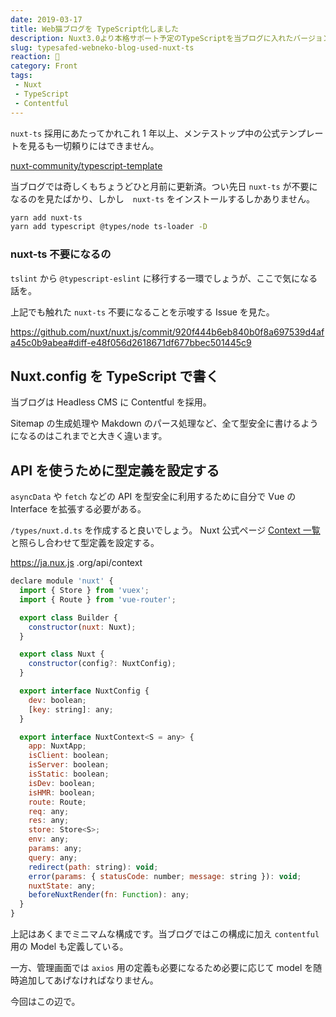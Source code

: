 ```yaml
---
date: 2019-03-17
title: Web猫ブログを TypeScript化しました
description: Nuxt3.0より本格サポート予定のTypeScriptを当ブログに入れたバージョンを作りました。ちなみにまだ本番稼働しておらず、今回は導入編の話のみとなります。
slug: typesafed-webneko-blog-used-nuxt-ts
reaction: 💪
category: Front
tags: 
 - Nuxt
 - TypeScript
 - Contentful
---
```


`nuxt-ts` 採用にあたってかれこれ 1 年以上、メンテストップ中の公式テンプレートを見るも一切頼りにはできません。

[nuxt-community/typescript-template](https://github.com/nuxt-community/typescript-template)

当ブログでは奇しくもちょうどひと月前に更新済。つい先日 `nuxt-ts` が不要になるのを見たばかり、しかし　`nuxt-ts` をインストールするしかありません。

```bash
yarn add nuxt-ts
yarn add typescript @types/node ts-loader -D
```

### nuxt-ts 不要になるの

`tslint` から `@typescript-eslint` に移行する一環でしょうが、ここで気になる話を。

上記でも触れた `nuxt-ts` 不要になることを示唆する Issue を見た。

<a class="link-preview" href="https://github.com/nuxt/nuxt.js/commit/920f444b6eb840b0f8a697539d4afa45c0b9abea#diff-e48f056d2618671df677bbec501445c9">
  https://github.com/nuxt/nuxt.js/commit/920f444b6eb840b0f8a697539d4afa45c0b9abea#diff-e48f056d2618671df677bbec501445c9
</a>

## Nuxt.config を TypeScript で書く

当ブログは Headless CMS に Contentful を採用。

Sitemap の生成処理や Makdown のパース処理など、全て型安全に書けるようになるのはこれまでと大きく違います。

## API を使うために型定義を設定する

`asyncData` や `fetch` などの API を型安全に利用するために自分で Vue の Interface を拡張する必要がある。

`/types/nuxt.d.ts` を作成すると良いでしょう。 Nuxt 公式ページ [Context 一覧](https://ja.nuxtjs.org/api/context) と照らし合わせて型定義を設定する。

<a class="link-preview" href="https://ja.nuxtjs.org/api/context">https://ja.nux.js .org/api/context</a>

```js
declare module 'nuxt' {
  import { Store } from 'vuex';
  import { Route } from 'vue-router';

  export class Builder {
    constructor(nuxt: Nuxt);
  }

  export class Nuxt {
    constructor(config?: NuxtConfig);
  }

  export interface NuxtConfig {
    dev: boolean;
    [key: string]: any;
  }

  export interface NuxtContext<S = any> {
    app: NuxtApp;
    isClient: boolean;
    isServer: boolean;
    isStatic: boolean;
    isDev: boolean;
    isHMR: boolean;
    route: Route;
    req: any;
    res: any;
    store: Store<S>;
    env: any;
    params: any;
    query: any;
    redirect(path: string): void;
    error(params: { statusCode: number; message: string }): void;
    nuxtState: any;
    beforeNuxtRender(fn: Function): any;
  }
}
```

上記はあくまでミニマムな構成です。当ブログではこの構成に加え `contentful` 用の Model も定義している。

一方、管理画面では `axios` 用の定義も必要になるため必要に応じて model を随時追加してあげなければなりません。

今回はこの辺で。
